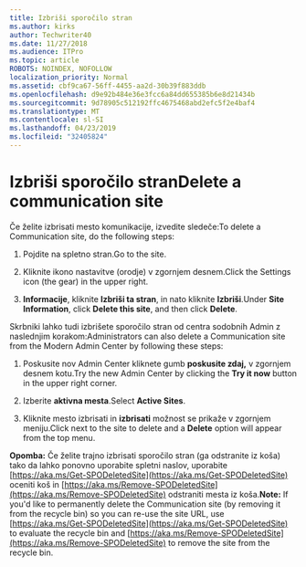 ```yaml
---
title: Izbriši sporočilo stran
ms.author: kirks
author: Techwriter40
ms.date: 11/27/2018
ms.audience: ITPro
ms.topic: article
ROBOTS: NOINDEX, NOFOLLOW
localization_priority: Normal
ms.assetid: cbf9ca67-56ff-4455-aa2d-30b39f883ddb
ms.openlocfilehash: d9e92b484e36e3fcc6a84dd655385b6e8d21434b
ms.sourcegitcommit: 9d78905c512192ffc4675468abd2efc5f2e4baf4
ms.translationtype: MT
ms.contentlocale: sl-SI
ms.lasthandoff: 04/23/2019
ms.locfileid: "32405824"
---
```

# <a name="delete-a-communication-site"></a><span data-ttu-id="8476d-102">Izbriši sporočilo stran</span><span class="sxs-lookup"><span data-stu-id="8476d-102">Delete a communication site</span></span>

<span data-ttu-id="8476d-103">Če želite izbrisati mesto komunikacije, izvedite sledeče:</span><span class="sxs-lookup"><span data-stu-id="8476d-103">To delete a Communication site, do the following steps:</span></span> 
  
1. <span data-ttu-id="8476d-104">Pojdite na spletno stran.</span><span class="sxs-lookup"><span data-stu-id="8476d-104">Go to the site.</span></span> 
  
2. <span data-ttu-id="8476d-105">Kliknite ikono nastavitve (orodje) v zgornjem desnem.</span><span class="sxs-lookup"><span data-stu-id="8476d-105">Click the Settings icon (the gear) in the upper right.</span></span> 
  
3. <span data-ttu-id="8476d-106">**Informacije**, kliknite **Izbriši ta stran**, in nato kliknite **Izbriši**.</span><span class="sxs-lookup"><span data-stu-id="8476d-106">Under **Site Information**, click **Delete this site**, and then click **Delete**.</span></span> 
  
<span data-ttu-id="8476d-107">Skrbniki lahko tudi izbrišete sporočilo stran od centra sodobnih Admin z naslednjim korakom:</span><span class="sxs-lookup"><span data-stu-id="8476d-107">Administrators can also delete a Communication site from the Modern Admin Center by following these steps:</span></span> 
  
1. <span data-ttu-id="8476d-108">Poskusite nov Admin Center kliknete gumb **poskusite zdaj,** v zgornjem desnem kotu.</span><span class="sxs-lookup"><span data-stu-id="8476d-108">Try the new Admin Center by clicking the **Try it now** button in the upper right corner.</span></span> 
  
2. <span data-ttu-id="8476d-109">Izberite **aktivna mesta**.</span><span class="sxs-lookup"><span data-stu-id="8476d-109">Select **Active Sites**.</span></span> 
  
3. <span data-ttu-id="8476d-110">Kliknite mesto izbrisati in **izbrisati** možnost se prikaže v zgornjem meniju.</span><span class="sxs-lookup"><span data-stu-id="8476d-110">Click next to the site to delete and a **Delete** option will appear from the top menu.</span></span> 
  
 <span data-ttu-id="8476d-111">**Opomba:** Če želite trajno izbrisati sporočilo stran (ga odstranite iz koša) tako da lahko ponovno uporabite spletni naslov, uporabite [https://aka.ms/Get-SPODeletedSite](https://aka.ms/Get-SPODeletedSite) oceniti koš in [https://aka.ms/Remove-SPODeletedSite](https://aka.ms/Remove-SPODeletedSite) odstraniti mesta iz koša.</span><span class="sxs-lookup"><span data-stu-id="8476d-111">**Note:** If you'd like to permanently delete the Communication site (by removing it from the recycle bin) so you can re-use the site URL, use [https://aka.ms/Get-SPODeletedSite](https://aka.ms/Get-SPODeletedSite) to evaluate the recycle bin and [https://aka.ms/Remove-SPODeletedSite](https://aka.ms/Remove-SPODeletedSite) to remove the site from the recycle bin.</span></span> 
  

